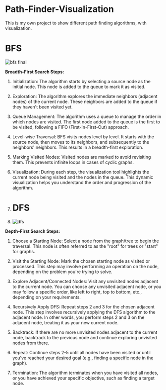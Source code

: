 # Path-Finder-Visualization

This is my own project to show different path finding algorithms, with visualization.

# BFS

![bfs final](https://github.com/Roy-Ayalon/Path-Finder-Visualization/assets/90352235/c4d82452-3784-4e3e-983f-5907ac7e8ac4)



**Breadth-First Search Steps:**
1. Initialization: The algorithm starts by selecting a source node as the initial node. This node is added to the queue to mark it as visited.

2. Exploration: The algorithm explores the immediate neighbors (adjacent nodes) of the current node. These neighbors are added to the queue if they haven't been visited yet.

3. Queue Management: The algorithm uses a queue to manage the order in which nodes are visited. The first node added to the queue is the first to be visited, following a FIFO (First-In-First-Out) approach.

4. Level-wise Traversal: BFS visits nodes level by level. It starts with the source node, then moves to its neighbors, and subsequently to the neighbors' neighbors. This results in a breadth-first exploration.

5. Marking Visited Nodes: Visited nodes are marked to avoid revisiting them. This prevents infinite loops in cases of cyclic graphs.

6. Visualization: During each step, the visualization tool highlights the current node being visited and the nodes in the queue. This dynamic visualization helps you understand the order and progression of the algorithm.

7. # DFS

8. ![dfs](https://github.com/Roy-Ayalon/Path-Finder-Visualization/assets/90352235/37d03a4a-a720-49fd-8502-66286c8cdb7c)



**Depth-First Search Steps:**

1. Choose a Starting Node: Select a node from the graph/tree to begin the traversal. This node is often referred to as the "root" for trees or "start" for graphs.

2. Visit the Starting Node: Mark the chosen starting node as visited or processed. This step may involve performing an operation on the node, depending on the problem you're trying to solve.

3. Explore Adjacent/Connected Nodes: Visit any unvisited nodes adjacent to the current node. You can choose any unvisited adjacent node, or you may follow a specific order, like left to right, top to bottom, etc., depending on your requirements.

4. Recursively Apply DFS: Repeat steps 2 and 3 for the chosen adjacent node. This step involves recursively applying the DFS algorithm to the adjacent node. In other words, you perform steps 2 and 3 on the adjacent node, treating it as your new current node.

5. Backtrack: If there are no more unvisited nodes adjacent to the current node, backtrack to the previous node and continue exploring unvisited nodes from there.

6. Repeat: Continue steps 2-5 until all nodes have been visited or until you've reached your desired goal (e.g., finding a specific node in the graph).

7. Termination: The algorithm terminates when you have visited all nodes, or you have achieved your specific objective, such as finding a target node.

